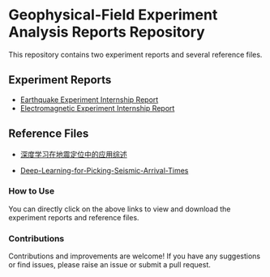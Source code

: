 # Geophysical-Field Experiment Analysis Reports Repository

This repository contains two experiment reports and several reference files.

## Experiment Reports

- [Earthquake Experiment Internship Report](12211612赖海斌地震实习报告.pdf)
- [Electromagnetic Experiment Internship Report](12211612赖海斌实习报告.pdf)

## Reference Files

- [深度学习在地震定位中的应用综述](深度学习在地震定位中的应用综述_谢俊.pdf)

- [Deep-Learning-for-Picking-Seismic-Arrival-Times](https://agupubs.onlinelibrary.wiley.com/doi/full/10.1029/2019JB017536)

### How to Use

You can directly click on the above links to view and download the experiment reports and reference files.

### Contributions

Contributions and improvements are welcome! If you have any suggestions or find issues, please raise an issue or submit a pull request.

